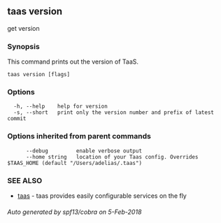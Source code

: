 ## taas version

get version

### Synopsis


This command prints out the version of TaaS.

```
taas version [flags]
```

### Options

```
  -h, --help    help for version
  -s, --short   print only the version number and prefix of latest commit
```

### Options inherited from parent commands

```
      --debug         enable verbose output
      --home string   location of your Taas config. Overrides $TAAS_HOME (default "/Users/adelias/.taas")
```

### SEE ALSO
* [taas](taas.md)	 - taas provides easily configurable services on the fly

###### Auto generated by spf13/cobra on 5-Feb-2018
